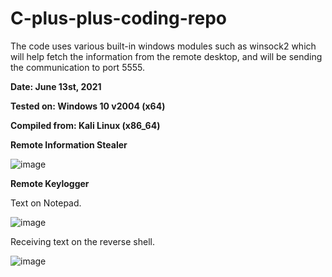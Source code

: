 # C-plus-plus-coding-repo

The code uses various built-in windows modules such as winsock2 which will help fetch the information from the remote desktop, and will be sending the communication to port 5555.


**Date: June 13st, 2021**

**Tested on: Windows 10 v2004 (x64)**

**Compiled from: Kali Linux (x86_64)**


****Remote Information Stealer****

![image](https://user-images.githubusercontent.com/25875381/121818745-aa344600-cc4e-11eb-9d5e-545288524cbc.png)

****Remote Keylogger****

Text on Notepad.

![image](https://user-images.githubusercontent.com/25875381/121819040-a86b8200-cc50-11eb-90b0-ff26c999adeb.png)

Receiving text on the reverse shell.

![image](https://user-images.githubusercontent.com/25875381/121819056-bb7e5200-cc50-11eb-9bd8-41e8743451bf.png)


